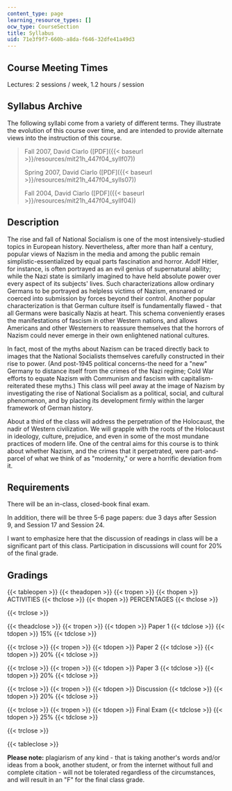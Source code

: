 ```yaml
---
content_type: page
learning_resource_types: []
ocw_type: CourseSection
title: Syllabus
uid: 71e3f9f7-660b-a8da-f646-32dfe41a49d3
---
```


Course Meeting Times
--------------------

Lectures: 2 sessions / week, 1.2 hours / session

Syllabus Archive
----------------

The following syllabi come from a variety of different terms. They illustrate the evolution of this course over time, and are intended to provide alternate views into the instruction of this course.

> Fall 2007, David Ciarlo ([PDF]({{< baseurl >}}/resources/mit21h_447f04_syllf07))
> 
> Spring 2007, David Ciarlo ([PDF]({{< baseurl >}}/resources/mit21h_447f04_sylls07))
> 
> Fall 2004, David Ciarlo ([PDF]({{< baseurl >}}/resources/mit21h_447f04_syllf04))

Description
-----------

The rise and fall of National Socialism is one of the most intensively-studied topics in European history. Nevertheless, after more than half a century, popular views of Nazism in the media and among the public remain simplistic-essentialized by equal parts fascination and horror. Adolf Hitler, for instance, is often portrayed as an evil genius of supernatural ability; while the Nazi state is similarly imagined to have held absolute power over every aspect of its subjects' lives. Such characterizations allow ordinary Germans to be portrayed as helpless victims of Nazism, ensnared or coerced into submission by forces beyond their control. Another popular characterization is that German culture itself is fundamentally flawed - that all Germans were basically Nazis at heart. This schema conveniently erases the manifestations of fascism in other Western nations, and allows Americans and other Westerners to reassure themselves that the horrors of Nazism could never emerge in their own enlightened national cultures.

In fact, most of the myths about Nazism can be traced directly back to images that the National Socialists themselves carefully constructed in their rise to power. (And post-1945 political concerns-the need for a "new" Germany to distance itself from the crimes of the Nazi regime; Cold War efforts to equate Nazism with Communism and fascism with capitalism-reiterated these myths.) This class will peel away at the image of Nazism by investigating the rise of National Socialism as a political, social, and cultural phenomenon, and by placing its development firmly within the larger framework of German history.

About a third of the class will address the perpetration of the Holocaust, the nadir of Western civilization. We will grapple with the roots of the Holocaust in ideology, culture, prejudice, and even in some of the most mundane practices of modern life. One of the central aims for this course is to think about whether Nazism, and the crimes that it perpetrated, were part-and-parcel of what we think of as "modernity," or were a horrific deviation from it.

Requirements
------------

There will be an in-class, closed-book final exam.

In addition, there will be three 5-6 page papers: due 3 days after Session 9, and Session 17 and Session 24.

I want to emphasize here that the discussion of readings in class will be a significant part of this class. Participation in discussions will count for 20% of the final grade.

Gradings
--------

{{< tableopen >}}
{{< theadopen >}}
{{< tropen >}}
{{< thopen >}}
ACTIVITIES
{{< thclose >}}
{{< thopen >}}
PERCENTAGES
{{< thclose >}}

{{< trclose >}}

{{< theadclose >}}
{{< tropen >}}
{{< tdopen >}}
Paper 1
{{< tdclose >}}
{{< tdopen >}}
15%
{{< tdclose >}}

{{< trclose >}}
{{< tropen >}}
{{< tdopen >}}
Paper 2
{{< tdclose >}}
{{< tdopen >}}
20%
{{< tdclose >}}

{{< trclose >}}
{{< tropen >}}
{{< tdopen >}}
Paper 3
{{< tdclose >}}
{{< tdopen >}}
20%
{{< tdclose >}}

{{< trclose >}}
{{< tropen >}}
{{< tdopen >}}
Discussion
{{< tdclose >}}
{{< tdopen >}}
20%
{{< tdclose >}}

{{< trclose >}}
{{< tropen >}}
{{< tdopen >}}
Final Exam
{{< tdclose >}}
{{< tdopen >}}
25%
{{< tdclose >}}

{{< trclose >}}

{{< tableclose >}}

**Please note:** plagiarism of any kind - that is taking another's words and/or ideas from a book, another student, or from the internet without full and complete citation - will not be tolerated regardless of the circumstances, and will result in an "F" for the final class grade.